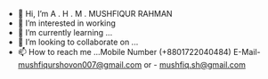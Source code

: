 - 👋 Hi, I’m A . H . M . MUSHFIQUR RAHMAN
- 👀 I’m interested in working
- 🌱 I’m currently learning ...
- 💞️ I’m looking to collaborate on ...
- 📫 How to reach me ...Mobile Number (+8801722040484)
                        E-Mail- mushfiqurshovon007@gmail.com
                           or - mushfiq.sh@gmail.com

<!---
shovon61/shovon61 is a ✨ special ✨ repository because its `README.md` (this file) appears on your GitHub profile.
You can click the Preview link to take a look at your changes.
--->
